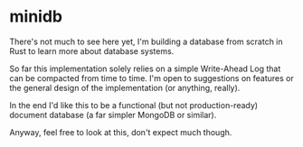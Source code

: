 # minidb

There's not much to see here yet, I'm building a database from scratch in Rust to learn more about database systems.

So far this implementation solely relies on a simple Write-Ahead Log that can be compacted from time to time. I'm open to suggestions on features or the general design of the implementation (or anything, really).

In the end I'd like this to be a functional (but not production-ready) document database (a far simpler MongoDB or similar).

Anyway, feel free to look at this, don't expect much though.